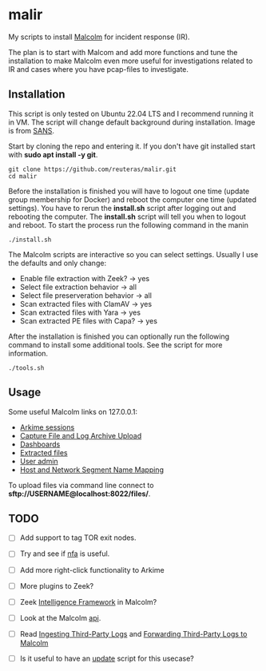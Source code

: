 # malir

My scripts to install [Malcolm][mal] for incident response (IR).

The plan is to start with Malcom and add more functions and tune the installation to make Malcolm even more useful for investigations related to IR and cases where you have pcap-files to investigate.

## Installation

This script is only tested on Ubuntu 22.04 LTS and I recommend running it in VM. The script will change default background during installation. Image is from [SANS][san].

Start by cloning the repo and entering it. If you don't have git installed start with **sudo apt install -y git**.

    git clone https://github.com/reuteras/malir.git
    cd malir

Before the installation is finished you will have to logout one time (update group membership for Docker) and reboot the computer one time (updated settings). You have to rerun the **install.sh** script after logging out and rebooting the computer. The **install.sh** script will tell you when to logout and reboot. To start the process run the following command in the manin

    ./install.sh

The Malcolm scripts are interactive so you can select settings. Usually I use the defaults and only change:

- Enable file extraction with Zeek? -> yes
- Select file extraction behavior -> all
- Select file preserveration behavior -> all
- Scan extracted files with ClamAV -> yes
- Scan extracted files with Yara -> yes
- Scan extracted PE files with Capa? -> yes

After the installation is finished you can optionally run the following command to install some additional tools. See the script for more information.

    ./tools.sh

## Usage

Some useful Malcolm links on 127.0.0.1:

- [Arkime sessions][las]
- [Capture File and Log Archive Upload][lup]
- [Dashboards][lda]
- [Extracted files][lef]
- [User admin][luf]
- [Host and Network Segment Name Mapping][lhn]


To upload files via command line connect to **sftp://USERNAME@localhost:8022/files/**.

## TODO

- [ ] Add support to tag TOR exit nodes.
- [ ] Try and see if [nfa][nfa] is useful.
- [ ] Add more right-click functionality to Arkime
- [ ] More plugins to Zeek?
- [ ] Zeek [Intelligence Framework][zif] in Malcolm?
- [ ] Look at the Malcolm [api][api].
- [ ] Read [Ingesting Third-Party Logs][itl] and [Forwarding Third-Party Logs to Malcolm][ftl]
- [ ] Is it useful to have an [update][upd] script for this usecase?

  [api]: https://github.com/cisagov/Malcolm#api
  [ftl]: https://github.com/cisagov/Malcolm/blob/main/scripts/third-party-logs/README.md
  [itl]: https://github.com/cisagov/Malcolm#ingesting-third-party-logs
  [las]: https://127.0.0.1/sessions
  [lda]: https://127.0.0.1/dashboards
  [lef]: https://127.0.0.1/extracted-files/
  [lhn]: https://127.0.0.1/name-map-ui/
  [luf]: https://127.0.0.1:488/
  [lup]: https://127.0.0.1/upload
  [mal]: https://github.com/cisagov/Malcolm
  [nfa]: https://github.com/ansv46/nfa.git
  [san]: https://www.sans.org/blog/sans-zoom-backgrounds/
  [upd]: https://github.com/cisagov/Malcolm#UpgradePlan
  [zif]: https://github.com/cisagov/Malcolm#zeek-intelligence-framework
